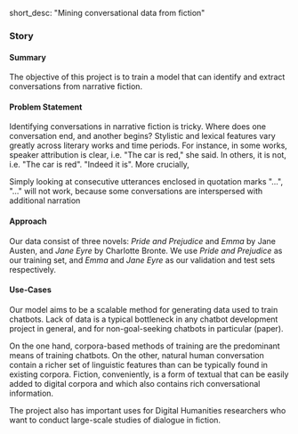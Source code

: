 short_desc: "Mining conversational data from fiction"

### Story

#### Summary

The objective of this project is to train a model that can identify and extract conversations from narrative fiction.

#### Problem Statement

Identifying conversations in narrative fiction is tricky. Where does one conversation end, and another begins? Stylistic and lexical features vary greatly across literary works and time periods. For instance, in some works, speaker attribution is clear, i.e. "The car is red," she said. In others, it is not, i.e. "The car is red". "Indeed it is". More crucially, 

Simply looking at consecutive utterances enclosed in quotation marks "…", "…" will not work, because some conversations are interspersed with additional narration

#### Approach

Our data consist of three novels: *Pride and Prejudice*  and *Emma* by Jane Austen, and *Jane Eyre* by Charlotte Bronte. We use *Pride and Prejudice* as our training set, and *Emma* and *Jane Eyre* as our validation and test sets respectively.

#### Use-Cases

Our model aims to be a scalable method for generating data used to train chatbots. Lack of data is a typical bottleneck in any chatbot development project in general, and for non-goal-seeking chatbots in particular (paper). 

On the one hand, corpora-based methods of training are the predominant means of training chatbots. On the other, natural human conversation contain a richer set of linguistic features than can be typically found in existing corpora. Fiction, conveniently, is a form of textual that can be easily added to digital corpora and which also contains rich conversational information.

The project also has important uses for Digital Humanities researchers who want to conduct large-scale studies of dialogue in fiction.

#### 

